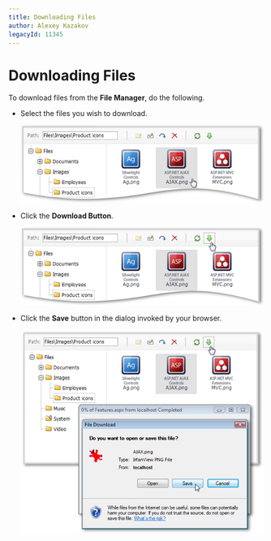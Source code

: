 ```yaml
---
title: Downloading Files
author: Alexey Kazakov
legacyId: 11345
---
```

# Downloading Files
To download files from the **File Manager**, do the following.
* Select the files you wish to download.
	
	![ASPxFileManager-download1.png](../../images/img16440.png)
* Click the **Download Button**.
	
	![ASPxFileManager-download2.png](../../images/img16442.png)
* Click the **Save** button in the dialog invoked by your browser. 
	
	![ASPxFileManager-download3.png](../../images/img16443.png)